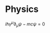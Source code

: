 # Physics

$i\hbar\gamma^\mu \partial_\mu \psi - mc\psi = 0$

<!--- write equations for each section (quantum/classic/electrodynamics) --->


